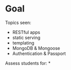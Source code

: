 Goal
====

Topics seen: 
* RESTful apps
* static serving
* templating
* MongoDB & Mongoose
* Authentication & Passport

Assess students for: 
* 